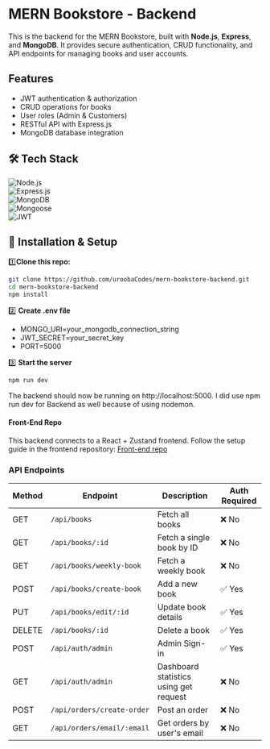 # MERN Bookstore - Backend  
This is the backend for the MERN Bookstore, built with **Node.js**, **Express**, and **MongoDB**. It provides secure authentication, CRUD functionality, and API endpoints for managing books and user accounts.  

##  Features  
- JWT authentication & authorization  
- CRUD operations for books  
- User roles (Admin & Customers)  
- RESTful API with Express.js  
- MongoDB database integration
   
## 🛠️ Tech Stack  

![Node.js](https://img.shields.io/badge/Node.js-43853D?style=for-the-badge&logo=node.js&logoColor=white)  
![Express.js](https://img.shields.io/badge/Express.js-000000?style=for-the-badge&logo=express&logoColor=white)  
![MongoDB](https://img.shields.io/badge/MongoDB-47A248?style=for-the-badge&logo=mongodb&logoColor=white)  
![Mongoose](https://img.shields.io/badge/Mongoose-AA2929?style=for-the-badge&logo=mongoose&logoColor=white)  
![JWT](https://img.shields.io/badge/JWT-000000?style=for-the-badge&logo=json-web-tokens&logoColor=white)  


## 🔧 Installation & Setup  

1️⃣**Clone this repo:**
```sh
git clone https://github.com/uroobaCodes/mern-bookstore-backend.git
cd mern-bookstore-backend
npm install
```
2️⃣ **Create .env file**

- MONGO_URI=your_mongodb_connection_string
- JWT_SECRET=your_secret_key
- PORT=5000

3️⃣ **Start the server**
```sh
npm run dev
```
The backend should now be running on http://localhost:5000. I did use npm run dev for Backend as well because of using nodemon. 

#### Front-End Repo
This backend connects to a React + Zustand frontend. Follow the setup guide in the frontend repository:
[Front-end repo](https://github.com/uroobaCodes/mern-bookstore)

### API Endpoints

| Method | Endpoint           | Description                           | Auth Required |
|--------|--------------------|---------------------------------------|--------------|
| GET    | `/api/books`       | Fetch all books                      | ❌ No        |
| GET    | `/api/books/:id`   | Fetch a single book by ID            | ❌ No        |
| GET    | `/api/books/weekly-book`| Fetch a weekly book             | ❌ No        |
| POST   | `/api/books/create-book` | Add a new book                  | ✅ Yes       |
| PUT    | `/api/books/edit/:id`   | Update book details             | ✅ Yes       |
| DELETE | `/api/books/:id`   | Delete a book                        | ✅ Yes       |
| POST   | `/api/auth/admin` | Admin Sign-in                 | ✅ Yes        |
| GET   | `/api/auth/admin`  | Dashboard statistics using get request         | ❌ No        |
| POST    | `/api/orders/create-order`        | Post an order           | ❌ No       |
| GET   | `/api/orders/email/:email`  | Get orders by user's email        | ❌ No        |



